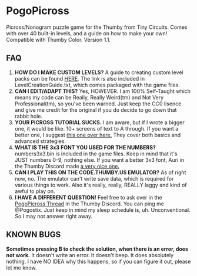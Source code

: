 # PogoPicross
Picross/Nonogram puzzle game for the Thumby from Tiny Circuits. Comes with over 40 built-in levels, and a guide on how to make your own! Compatible with Thumby Color. Version 1.1.

## FAQ
1. **HOW DO I MAKE CUSTOM LEVELS?** A guide to creating custom level packs can be found [HERE](https://docs.google.com/document/d/1LuCHmDHdNcXPD8UELjZ-VZ-BLbgADdSr3k3AZvKrtZ4/edit?usp=sharing). The link is also included in LevelCreationGuide.txt, which comes packaged with the game files.
2. **CAN I EDIT/ADAPT THIS?** Yes, HOWEVER. I am 100% Self-Taught which means my code can be Really, Really Weird(tm) and Not Very Professional(tm), so you've been warned. Just keep the CC0 lisence and give me credit for the original if you do decide to go down that rabbit hole.
3. **YOUR PICROSS TUTORIAL SUCKS.** I am aware, but if I wrote a bigger one, it would be like. 10+ screens of text to A through. If you want a better one, I suggest [this one over here.](https://www.thonky.com/nonograms/) They cover both basics and advanced strategies.
4. **WHAT IS THE 3x3 FONT YOU USED FOR THE NUMBERS?** numbers3x3.bin is included in the game files. Keep in mind that it's JUST numbers 0-9, nothing else. If you want a better 3x3 font, Auri in the Thumby Discord made [a very nice one.](https://discord.com/channels/898292107289190461/969074083306299392/998665722081325217)
5. **CAN I PLAY THIS ON THE CODE.THUMBY.US EMULATOR?** As of right now, no. The emulator can't write save data, which is required for various things to work. Also it's really, really, REALLY laggy and kind of awful to play on.
6. **I HAVE A DIFFERENT QUESTION!** Feel free to ask over in the [PogoPicross Thread](https://discord.com/channels/898292107289190461/1360129497466273810) in the Thumby Discord. You can ping me @Pogostix. Just keep in mind my sleep schedule is, uh. Unconventional. So I may not answer right away.

## KNOWN BUGS
**Sometimes pressing B to check the solution, when there is an error, does not work.** It doesn't write an error. It doesn't beep. It does absolutely nothing. I have NO IDEA why this happens, so if you can figure it out, please let me know.

